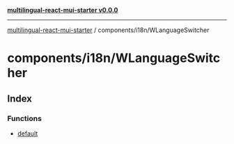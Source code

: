 [**multilingual-react-mui-starter v0.0.0**](../../../README.md)

***

[multilingual-react-mui-starter](../../../modules.md) / components/i18n/WLanguageSwitcher

# components/i18n/WLanguageSwitcher

## Index

### Functions

- [default](functions/default.md)
